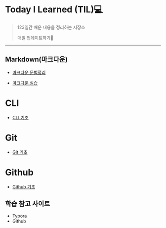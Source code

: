# Today I Learned (TIL)💻

> 123일간 배운 내용을 정리하는 저장소
>
> 매일 업데이트하기🙏

___



## Markdown(마크다운)

- [마크다운 문법정리](./markdown/마크다운_문법정리.md)

- [마크다운 실습](./markdown/Markdown_실습.md)





# CLI

- [CLI 기초](./CLI/CLI.md)





# Git

- [Git 기초](.git/git.md)

  



# Github

- [Github 기초](./github/github.md)







## 학습 참고 사이트



- Typora
- Github